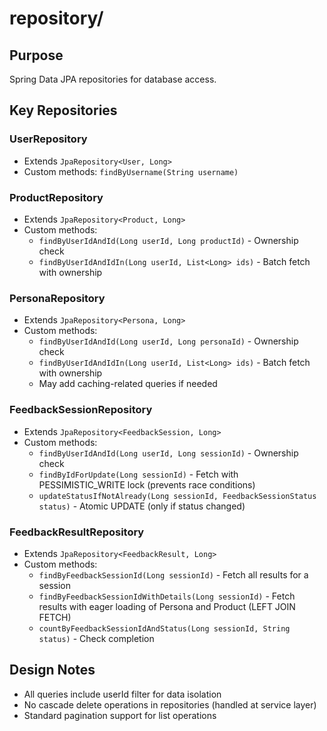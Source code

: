 # repository/

## Purpose
Spring Data JPA repositories for database access.

## Key Repositories

### UserRepository
- Extends `JpaRepository<User, Long>`
- Custom methods: `findByUsername(String username)`

### ProductRepository
- Extends `JpaRepository<Product, Long>`
- Custom methods:
  - `findByUserIdAndId(Long userId, Long productId)` - Ownership check
  - `findByUserIdAndIdIn(Long userId, List<Long> ids)` - Batch fetch with ownership

### PersonaRepository
- Extends `JpaRepository<Persona, Long>`
- Custom methods:
  - `findByUserIdAndId(Long userId, Long personaId)` - Ownership check
  - `findByUserIdAndIdIn(Long userId, List<Long> ids)` - Batch fetch with ownership
  - May add caching-related queries if needed

### FeedbackSessionRepository
- Extends `JpaRepository<FeedbackSession, Long>`
- Custom methods:
  - `findByUserIdAndId(Long userId, Long sessionId)` - Ownership check
  - `findByIdForUpdate(Long sessionId)` - Fetch with PESSIMISTIC_WRITE lock (prevents race conditions)
  - `updateStatusIfNotAlready(Long sessionId, FeedbackSessionStatus status)` - Atomic UPDATE (only if status changed)

### FeedbackResultRepository
- Extends `JpaRepository<FeedbackResult, Long>`
- Custom methods:
  - `findByFeedbackSessionId(Long sessionId)` - Fetch all results for a session
  - `findByFeedbackSessionIdWithDetails(Long sessionId)` - Fetch results with eager loading of Persona and Product (LEFT JOIN FETCH)
  - `countByFeedbackSessionIdAndStatus(Long sessionId, String status)` - Check completion

## Design Notes
- All queries include userId filter for data isolation
- No cascade delete operations in repositories (handled at service layer)
- Standard pagination support for list operations
